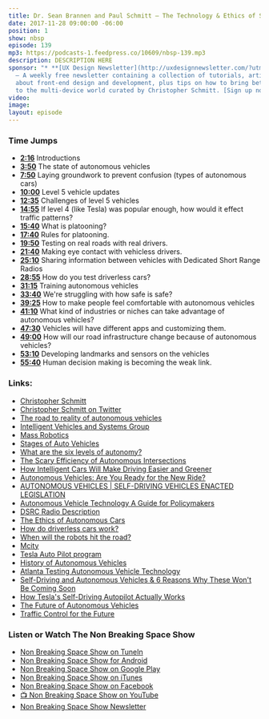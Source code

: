 ```yaml
---
title: Dr. Sean Brannen and Paul Schmitt — The Technology & Ethics of Self-Driving Vehicles
date: 2017-11-28 09:00:00 -06:00
position: 1
show: nbsp
episode: 139
mp3: https://podcasts-1.feedpress.co/10609/nbsp-139.mp3
description: DESCRIPTION HERE
sponsor: "* **[UX Design Newsletter](http://uxdesignnewsletter.com/?utm_source=nbsptv139&utm_medium=podcast&utm_campaign=uxdesignnewsletter)**
  — A weekly free newsletter containing a collection of tutorials, articles, and videos
  about front-end design and development, plus tips on how to bring better engagement
  to the multi-device world curated by Christopher Schmitt. [Sign up now!](http://uxdesignnewsletter.com/?utm_source=nbsptv139&utm_medium=podcast&utm_campaign=uxdesignnewsletter)"
video:
image:
layout: episode
---
```


### Time Jumps

* **[2:16](#t=2:16)** Introductions
* **[3:50](#t=3:50)** The state of autonomous vehicles
* **[7:50](#t=7:50)** Laying groundwork to prevent confusion (types of autonomous cars)
* **[10:00](#t=10:00)** Level 5 vehicle updates
* **[12:35](#t=12:35)** Challenges of level 5 vehicles
* **[14:55](#t=14:55)** If level 4 (like Tesla) was popular enough, how would it effect traffic patterns?
* **[15:40](#t=15:40)** What is platooning?
* **[17:40](#t=17:40)** Rules for platooning.
* **[19:50](#t=19:50)** Testing on real roads with real drivers.
* **[21:40](#t=21:40)** Making eye contact with vehicless drivers.
* **[25:10](#t=25:10)** Sharing information between vehicles with Dedicated Short Range Radios
* **[28:55](#t=28:55)** How do you test driverless cars?
* **[31:15](#t=31:15)** Training autonomous vehicles
* **[33:40](#t=33:40)** We're struggling with how safe is safe?
* **[39:25](#t=39:25)** How to make people feel comfortable with autonomous vehicles
* **[41:10](#t=41:10)** What kind of industries or niches can take advantage of autonomous vehicles?
* **[47:30](#t=47:30)** Vehicles will have different apps and customizing them.
* **[49:00](#t=49:00)** How will our road infrastructure change because of autonomous vehicles?
* **[53:10](#t=53:10)** Developing landmarks and sensors on the vehicles
* **[55:40](#t=55:40)** Human decision making is becoming the weak link.

### Links:

* [Christopher Schmitt](http://Christopher.org)
* [Christopher Schmitt on Twitter](https://twitter.com/teleject)
* [The road to reality of autonomous vehicles](http://news.psu.edu/story/482497/2017/09/15/public-events/road-reality-autonomous-vehicles)
* [Intelligent Vehicles and Systems Group](http://mne.psu.edu/ToBoldlyGo/)
* [Mass Robotics](https://www.massrobotics.org)
* [Stages of Auto Vehicles](https://www.techrepublic.com/article/autonomous-driving-levels-0-to-5-understanding-the-differences/)
* [What are the six levels of autonomy?](https://newatlas.com/sae-autonomous-levels-definition-self-driving/49947/)
* [The Scary Efficiency of Autonomous Intersections](https://spectrum.ieee.org/cars-that-think/transportation/self-driving/the-scary-efficiency-of-autonomous-intersections)
* [How Intelligent Cars Will Make Driving Easier and Greener](https://www.popsci.com/cars/article/2011-07/smartening-car)
* [Autonomous Vehicles: Are You Ready for the New Ride?](https://www.technologyreview.com/s/609450/autonomous-vehicles-are-you-ready-for-the-new-ride/)
* [AUTONOMOUS VEHICLES | SELF-DRIVING VEHICLES ENACTED LEGISLATION](http://www.ncsl.org/research/transportation/autonomous-vehicles-self-driving-vehicles-enacted-legislation.aspx)
* [Autonomous Vehicle Technology A Guide for Policymakers](https://www.rand.org/pubs/research_reports/RR443-2.html)
* [DSRC Radio Description](http://whatis.techtarget.com/definition/dedicated-short-range-communication-DSRC)
* [The Ethics of Autonomous Cars](https://www.theatlantic.com/technology/archive/2013/10/the-ethics-of-autonomous-cars/280360/)
* [How do driverless cars work?](http://www.telegraph.co.uk/cars/features/how-do-driverless-cars-work/)
* [When will the robots hit the road?](https://www.mckinsey.com/industries/automotive-and-assembly/our-insights/self-driving-car-technology-when-will-the-robots-hit-the-road)
* [Mcity](https://mcity.umich.edu/our-work/mcity-test-facility/)
* [Tesla Auto Pilot program](https://www.tesla.com/autopilot)
* [History of Autonomous Vehicles](https://www.wired.com/brandlab/2016/03/a-brief-history-of-autonomous-vehicle-technology/)
* [Atlanta Testing Autonomous Vehicle Technology](https://www.youtube.com/watch?v=6I8Ksxpcr4k&app=desktop)
* [Self-Driving and Autonomous Vehicles & 6 Reasons Why These Won't Be Coming Soon](https://www.youtube.com/watch?v=mr7ai_Cgg9U)
* [How Tesla's Self-Driving Autopilot Actually Works](https://www.youtube.com/watch?v=AiOxUcDgsa8)
* [The Future of Autonomous Vehicles](https://www.youtube.com/watch?v=DeUE4kHRpEk&app=desktop)
* [Traffic Control for the Future](https://www.youtube.com/watch?v=4pbAI40dK0A)


### Listen or Watch The Non Breaking Space Show

* [Non Breaking Space Show on TuneIn](http://tunein.com/radio/Non-Breaking-Space-Show-p885155/)
* [Non Breaking Space Show for Android](http://subscribeonandroid.com/feeds.goodstuff.fm/nbsp)
* [Non Breaking Space Show on Google Play](https://playmusic.app.goo.gl/?ibi=com.google.PlayMusic&isi=691797987&ius=googleplaymusic&link=https://play.google.com/music/m/Iw5ik6iwalo5vmda5rqyrotdney?t%3DNon_Breaking_Space_Show%26pcampaignid%3DMKT-na-all-co-pr-mu-pod-16)
* [Non Breaking Space Show on iTunes](https://itunes.apple.com/ca/podcast/non-breaking-space-show/id507162981?mt=2&ign-mpt=uo%3D4)
* [Non Breaking Space Show on Facebook](https://www.facebook.com/nbsptv)
* [📺 Non Breaking Space Show on YouTube](https://www.youtube.com/channel/UC--mqA75V3CM8hxId0l7e_g?sub_confirmation=1)
* [Non Breaking Space Show Newsletter](http://newsletter.nonbreakingspace.tv/)
